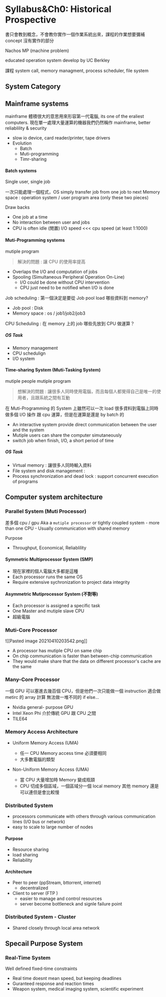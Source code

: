 # Syllabus&Ch0: Historical Prospective

書只會教到概念，不會教你實作一個作業系統出來，課程的作業想要彌補 concept 沒有實作的部分

Nachos MP (machine problem)

educated operation system develop by UC Berkley

課程 system call, memory managment, process scheduler, file system

## System Category

## Mainframe systems

mainframe 體積很大的意思用來形容第一代電腦, its one of the eraliest computers. 現在單一處理大量運算的機器我們仍然稱作 mainframe, better reliablility & security

- slow io device, card reader/printer, tape drivers
- Evolution
  - Batch
  - Muti-programming
  - Timr-sharing

#### Batch systems

Single user, single job

一次只能處理一個程式，OS simply transfer job from one job to next
Memory space : operation system / user program area (only these two pieces)

Draw backs

- One job at a time
- No interaction between user and jobs
- CPU is often idle (閒置) I/O speed <<< cpu speed (at least 1:1000)

#### Muti-Programming systems

mutiple program

> 解決的問題 : 讓 CPU 的使用率提高

- Overlaps the I/O and computation of jobs
- Spooling (Simultaneous Peripheral Operation On-Line)
  - I/O could be done without CPU intervention
  - CPU just need to be notified when I/O is done

Job scheduling : 第一個決定是要從 Job pool load 哪些資料到 memory?

- Job pool : Disk
- Memory space : os / job1/job2/job3

CPU Scheduling : 在 memory 上的 job 哪些先放到 CPU 做運算？

##### OS Task

- Memory management
- CPU schedulign
- I/O system

#### Time-sharing System (Muti-Tasking System)

mutiple people mutiple program

> 想解決的問題 : 讓很多人同時使用電腦，而且每個人都覺得自己是唯一的使用者，且跟系統之間有互動

在 Muti-Programming 的 System 上雖然可以一次 load 很多資料到電腦上同時做多個 I/O 操作 跟 cpu 運算，但是在運算是還是 by batch 的

- An interactive system provide direct communication between the user and the system
- Mutiple users can share the computer simutaneously
- switch job when finish, I/O, a short period of time

##### OS Task

- Virtual memory : 讓很多人同時輸入資料
- File system and disk management :
- Process synchronization and dead lock : support concurrent execution of programs

## Computer system architecture

### Parallel System (Muti Processor)

差多個 cpu / gpu
Aka a `mutiple processor` or tightly coupled system - more than one CPU - Usually communication with shared memory

Purpose

- Throughput, Economical, Reliablility

#### Symmetric Multiprocessor System (SMP)

- 現在家裡的個人電腦大多都是這種
- Each processor runs the same OS
- Require extensive sychronization to project data integrity

#### Asymmetric Mutiprocessor System (不對等)

- Each processor is assigned a specific task
- One Master and mutiple slave CPU
- 超級電腦

### Muti-Core Processor

![[Pasted image 20210410203542.png]]

- A processor has mutiple CPU on same chip
- On chip communication is faster than between-chip communication
- They would make share that the data on different processor's cache are the same

### Many-Core Processor

一個 GPU 可以塞進去幾百個 CPU，但是他們一次只能做一個 instruction 適合做 metirc 的 array 計算 無法做一堆不同的 if else...

- Nvidia general- purpose GPU
- Intel Xeon Phi 介於傳統 GPU 跟 CPU 之間
- TILE64

### Memory Access Architecture

- Uniform Memory Access (UMA)

  - 任一 CPU Memory access time 必須要相同
  - 大多數電腦的類型

- Non-Uniform Memory Access (UMA)
  - 當 CPU 大量增加時 Memory 變成瓶頸
  - CPU 切成多個區域，一個區域分一個 local memory 其他 memory 還是可以連但是會比較慢

### Distributed System

- processors communicate with others through various communication lines (I/O bus or network)
- easy to scale to large number of nodes

#### Purpose

- Resource sharing
- load sharing
- Reliability

#### Architecture

- Peer to peer (ppStream, bttorrent, internet)
  - decentralized
- Client to server (FTP )
  - easier to manage and control resources
  - server become bottleneck and signle failure point

### Distributed System - Cluster

- Shared closely through local area network

## Specail Purpose System

### Real-Time System

Well defined fixed-time constraints

- Real time doesnt mean speed, but keeping deadlines
- Guranteed response and reaction times
- Weapon system, medical imaging system, scientific experiment

###
